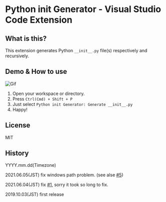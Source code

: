 # Python init Generator - Visual Studio Code Extension
## What is this?
This extension generates Python `__init__.py` file(s) respectively and recursively.

## Demo & How to use

![Gif](https://github.com/SeeLog/python-init-generator/blob/demo_gif/demo.gif?raw=true)

1. Open your workspace or directory.
2. Press `Ctrl(Cmd) + Shift + P`
3. Just select `Python init Generator: Generate __init__.py`
4. Happy!

## License
MIT

## History
YYYY.mm.dd(Timezone)

2021.06.05(JST) fix windows path problem. (see alse [#5](https://github.com/SeeLog/python-init-generator/pull/5))

2021.06.04(JST) fix [#1](https://github.com/SeeLog/python-init-generator/issues/1), sorry it took so long to fix.

2019.10.03(JST) first release
